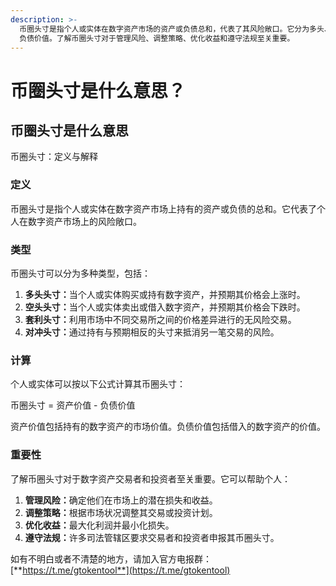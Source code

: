 ```yaml
---
description: >-
  币圈头寸是指个人或实体在数字资产市场的资产或负债总和，代表了其风险敞口。它分为多头、空头、套利和对冲等类型。计算公式为：币圈头寸 = 资产价值 -
  负债价值。了解币圈头寸对于管理风险、调整策略、优化收益和遵守法规至关重要。
---
```


# 币圈头寸是什么意思？

## 币圈头寸是什么意思

币圈头寸：定义与解释

### 定义

币圈头寸是指个人或实体在数字资产市场上持有的资产或负债的总和。它代表了个人在数字资产市场上的风险敞口。

### 类型

币圈头寸可以分为多种类型，包括：

1. **多头头寸：**&#x5F53;个人或实体购买或持有数字资产，并预期其价格会上涨时。
2. **空头头寸：**&#x5F53;个人或实体卖出或借入数字资产，并预期其价格会下跌时。
3. **套利头寸：**&#x5229;用市场中不同交易所之间的价格差异进行的无风险交易。
4. **对冲头寸：**&#x901A;过持有与预期相反的头寸来抵消另一笔交易的风险。

### 计算

个人或实体可以按以下公式计算其币圈头寸：

币圈头寸 = 资产价值 - 负债价值

资产价值包括持有的数字资产的市场价值。负债价值包括借入的数字资产的价值。

### 重要性

了解币圈头寸对于数字资产交易者和投资者至关重要。它可以帮助个人：

1. **管理风险：**&#x786E;定他们在市场上的潜在损失和收益。
2. **调整策略：**&#x6839;据市场状况调整其交易或投资计划。
3. **优化收益：**&#x6700;大化利润并最小化损失。
4. **遵守法规：**&#x8BB8;多司法管辖区要求交易者和投资者申报其币圈头寸。

如有不明白或者不清楚的地方，请加入官方电报群：[**https://t.me/gtokentool**](https://t.me/gtokentool)
